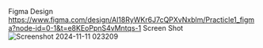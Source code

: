 Figma Design
https://www.figma.com/design/Al18RyWKr6J7cQPXvNxblm/Practicle1_figma?node-id=0-1&t=e8KEoPpnS4vMntqs-1
Screen Shot
![Screenshot 2024-11-11 023209](https://github.com/user-attachments/assets/eee1ec3a-28b1-4ce7-b49f-bf643b5a3a6b)
